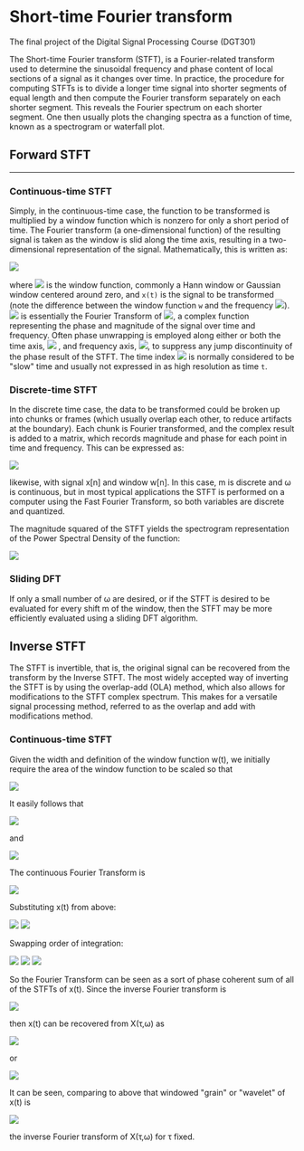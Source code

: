 # Short-time Fourier transform

The final project of the Digital Signal Processing Course (DGT301)

The Short-time Fourier transform (STFT), is a Fourier-related transform used to determine the sinusoidal frequency and phase content of local sections of a signal as it changes over time. In practice, the procedure for computing STFTs is to divide a longer time signal into shorter segments of equal length and then compute the Fourier transform separately on each shorter segment. This reveals the Fourier spectrum on each shorter segment. One then usually plots the changing spectra as a function of time, known as a spectrogram or waterfall plot.

## Forward STFT
---

### Continuous-time STFT

Simply, in the continuous-time case, the function to be transformed is multiplied by a window function which is nonzero for only a short period of time. The Fourier transform (a one-dimensional function) of the resulting signal is taken as the window is slid along the time axis, resulting in a two-dimensional representation of the signal. Mathematically, this is written as:

<img src="https://render.githubusercontent.com/render/math?math={\displaystyle \mathbf {STFT} \{x(t)\}(\tau ,\omega )\equiv X(\tau ,\omega )=\int _{-\infty }^{\infty }x(t)w(t-\tau )e^{-i\omega t}\,dt}">

where <img src="https://render.githubusercontent.com/render/math?math={\displaystyle w(\tau )}"> is the window function, commonly a Hann window or Gaussian window centered around zero, and `x(t)` is the signal to be transformed (note the difference between the window function `w` and the frequency <img src="https://render.githubusercontent.com/render/math?math={\displaystyle \omega }">). <img src="https://render.githubusercontent.com/render/math?math={\displaystyle X(\tau ,\omega )}"> is essentially the Fourier Transform of <img src="https://render.githubusercontent.com/render/math?math={\displaystyle x(t)w(t-\tau )}">, a complex function representing the phase and magnitude of the signal over time and frequency. Often phase unwrapping is employed along either or both the time axis,
<img src="https://render.githubusercontent.com/render/math?math={\displaystyle \tau }"> , and frequency axis, <img src="https://render.githubusercontent.com/render/math?math={\displaystyle \omega }">, to suppress any jump discontinuity of the phase result of the STFT. The time index <img src="https://render.githubusercontent.com/render/math?math={\displaystyle \tau }"> is normally considered to be "slow" time and usually not expressed in as high resolution as time `t`.

### Discrete-time STFT

In the discrete time case, the data to be transformed could be broken up into chunks or frames (which usually overlap each other, to reduce artifacts at the boundary). Each chunk is Fourier transformed, and the complex result is added to a matrix, which records magnitude and phase for each point in time and frequency. This can be expressed as:

<img src="https://render.githubusercontent.com/render/math?math=\mathbf {STFT} \{x[n]\}(m,\omega )\equiv X(m,\omega )=\sum _{n=-\infty }^{\infty }x[n]w[n-m]e^{-j\omega n}">

likewise, with signal x[n] and window w[n]. In this case, m is discrete and ω is continuous, but in most typical applications the STFT is performed on a computer using the Fast Fourier Transform, so both variables are discrete and quantized.

The magnitude squared of the STFT yields the spectrogram representation of the Power Spectral Density of the function:

<img src="https://render.githubusercontent.com/render/math?math=\operatorname spectrogram \{x(t)\}(\tau ,\omega )\equiv |X(\tau ,\omega )|^{2}">

### Sliding DFT

If only a small number of ω are desired, or if the STFT is desired to be evaluated for every shift m of the window, then the STFT may be more efficiently evaluated using a sliding DFT algorithm.

## Inverse STFT

The STFT is invertible, that is, the original signal can be recovered from the transform by the Inverse STFT. The most widely accepted way of inverting the STFT is by using the overlap-add (OLA) method, which also allows for modifications to the STFT complex spectrum. This makes for a versatile signal processing method, referred to as the overlap and add with modifications method.

### Continuous-time STFT

Given the width and definition of the window function w(t), we initially require the area of the window function to be scaled so that

<img src="https://render.githubusercontent.com/render/math?math={\displaystyle \int _{-\infty }^{\infty }w(\tau )\,d\tau =1}">

It easily follows that

<img src="https://render.githubusercontent.com/render/math?math={\displaystyle \int _{-\infty }^{\infty }w(t-\tau )\,d\tau =1\quad \forall \ t}">

and

<img src="https://render.githubusercontent.com/render/math?math={\displaystyle x(t)=x(t)\int _{-\infty }^{\infty }w(t-\tau )\,d\tau =\int _{-\infty }^{\infty }x(t)w(t-\tau )\,d\tau}">

The continuous Fourier Transform is

<img src="https://render.githubusercontent.com/render/math?math={\displaystyle X(\omega )=\int _{-\infty }^{\infty }x(t)e^{-j\omega t}\,dt}">

Substituting x(t) from above:

<img src="https://render.githubusercontent.com/render/math?math={\displaystyle X(\omega )=\int _{-\infty }^{\infty }\left[\int _{-\infty }^{\infty }x(t)w(t-\tau )\,d\tau \right]\,e^{-j\omega t}\,dt}">

<img src="https://render.githubusercontent.com/render/math?math={\displaystyle \qquad=\int _{-\infty }^{\infty }\int _{-\infty }^{\infty }x(t)w(t-\tau )\,e^{-j\omega t}\,d\tau \,dt.}">

Swapping order of integration:

<img src="https://render.githubusercontent.com/render/math?math={\displaystyle X(\omega )=\int _{-\infty }^{\infty }\int _{-\infty }^{\infty }x(t)w(t-\tau )\,e^{-j\omega t}\,dt\,d\tau}">

<img src="https://render.githubusercontent.com/render/math?math={\displaystyle \qquad=\int _{-\infty }^{\infty }\left[\int _{-\infty }^{\infty }x(t)w(t-\tau )\,e^{-j\omega t}\,dt\right]\,d\tau }">

<img src="https://render.githubusercontent.com/render/math?math={\displaystyle \qquad=\int _{-\infty }^{\infty }X(\tau ,\omega )\,d\tau .}">

So the Fourier Transform can be seen as a sort of phase coherent sum of all of the STFTs of x(t). Since the inverse Fourier transform is

<img src="https://render.githubusercontent.com/render/math?math={\displaystyle x(t)={\frac {1}{2\pi }}\int _{-\infty }^{\infty }X(\omega )e^{+j\omega t}\,d\omega}">

then x(t) can be recovered from X(τ,ω) as

<img src="https://render.githubusercontent.com/render/math?math={\displaystyle x(t)={\frac {1}{2\pi }}\int _{-\infty }^{\infty }\int _{-\infty }^{\infty }X(\tau ,\omega )e^{+j\omega t}\,d\tau \,d\omega}">

or

<img src="https://render.githubusercontent.com/render/math?math={\displaystyle x(t)=\int _{-\infty }^{\infty }\left[{\frac {1}{2\pi }}\int _{-\infty }^{\infty }X(\tau ,\omega )e^{+j\omega t}\,d\omega \right]\,d\tau .}">

It can be seen, comparing to above that windowed "grain" or "wavelet" of x(t) is

<img src="https://render.githubusercontent.com/render/math?math={\displaystyle x(t)w(t-\tau )={\frac {1}{2\pi }}\int _{-\infty }^{\infty }X(\tau ,\omega )e^{+j\omega t}\,d\omega .}">

the inverse Fourier transform of X(τ,ω) for τ fixed.

